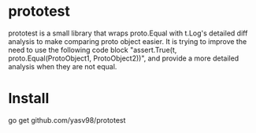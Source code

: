 # prototest
prototest is a small library that wraps proto.Equal with t.Log's detailed diff analysis to make comparing proto object easier. It is trying to improve the need to use the following code block "assert.True(t, proto.Equal(ProtoObject1, ProtoObject2))", and provide a more detailed analysis when they are not equal.


# Install
go get github.com/yasv98/prototest
